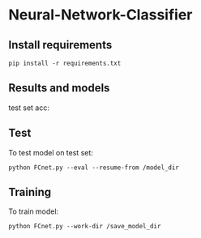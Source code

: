 # Neural-Network-Classifier

## Install requirements
```
pip install -r requirements.txt
```

## Results and models
test set acc:

## Test
To test model on test set:
```
python FCnet.py --eval --resume-from /model_dir
```

## Training
To train model:
```
python FCnet.py --work-dir /save_model_dir
```
